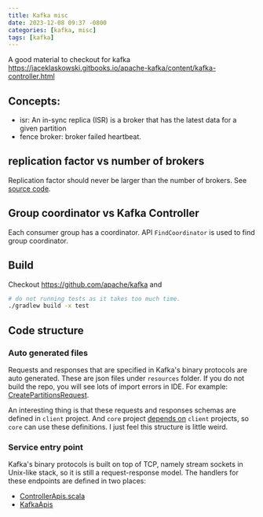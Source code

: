 ```yaml
---
title: Kafka misc
date: 2023-12-08 09:37 -0800
categories: [kafka, misc]
tags: [kafka]
---
```


A good material to checkout for kafka
https://jaceklaskowski.gitbooks.io/apache-kafka/content/kafka-controller.html

## Concepts:

- isr: An in-sync replica (ISR) is a broker that has the latest data for a
  given partition
- fence broker: broker failed heartbeat.

## replication factor vs number of brokers

Replication factor should never be larger than the number of brokers. See
[source code](https://github.com/apache/kafka/blob/1ae6405c479636bc0a4e0ffda91c82ea3bd3a761/metadata/src/main/java/org/apache/kafka/metadata/placement/StripedReplicaPlacer.java#L416-L416).

## Group coordinator vs Kafka Controller

Each consumer group has a coordinator. API `FindCoordinator` is used to find
group coordinator.

## Build

Checkout https://github.com/apache/kafka and

```bash
# do not running tests as it takes too much time.
./gradlew build -x test
```

## Code structure

### Auto generated files

Requests and responses that are specified in Kafka's binary protocols are auto
generated. These are json files under `resources` folder. If you do not build
the repo, you will see lots of import errors in IDE. For example:
[CreatePartitionsRequest](https://github.com/apache/kafka/blob/1ae6405c479636bc0a4e0ffda91c82ea3bd3a761/clients/src/main/resources/common/message/CreatePartitionsRequest.json).

An interesting thing is that these requests and responses schemas are defined
in `client` project. And `core` project
[depends on](https://github.com/apache/kafka/blob/1ae6405c479636bc0a4e0ffda91c82ea3bd3a761/build.gradle#L867-L867)
`client` projects, so `core` can use these definitions. I just feel this
structure is little weird.

### Service entry point

Kafka's binary protocols is built on top of TCP, namely stream sockets in
Unix-like stack, so it is still a request-response model. The handlers for
these endpoints are defined in two places:

- [ControllerApis.scala](https://github.com/apache/kafka/blob/1ae6405c479636bc0a4e0ffda91c82ea3bd3a761/core/src/main/scala/kafka/server/ControllerApis.scala#L82-L82)
- [KafkaApis](https://github.com/apache/kafka/blob/1ae6405c479636bc0a4e0ffda91c82ea3bd3a761/core/src/main/scala/kafka/server/KafkaApis.scala#L89-L89)
